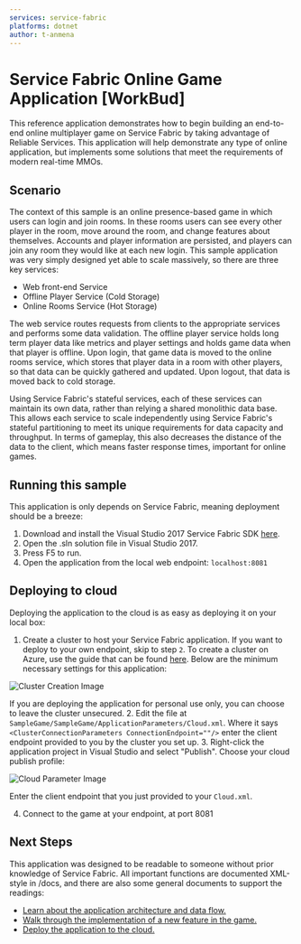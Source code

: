 ```yaml
---
services: service-fabric
platforms: dotnet
author: t-anmena
---
```


# Service Fabric Online Game Application [WorkBud]
This reference application demonstrates how to begin building an end-to-end online multiplayer game on Service Fabric by taking advantage of Reliable Services. This application will help demonstrate any type of online application, but implements some solutions that meet the requirements of modern real-time MMOs.

## Scenario
The context of this sample is an online presence-based game in which users can login and join rooms. In these rooms users can see every other player in the room, move around the room, and change features about themselves. Accounts and player information are persisted, and players can join any room they would like at each new login. This sample application was very simply designed yet able to scale massively, so there are three key services:

- Web front-end Service
- Offline Player Service (Cold Storage)
- Online Rooms Service (Hot Storage)

The web service routes requests from clients to the appropriate services and performs some data validation. The offline player service holds long term player data like metrics and player settings and holds game data when that player is offline. Upon login, that game data is moved to the online rooms service, which stores that player data in a room with other players, so that data can be quickly gathered and updated. Upon logout, that data is moved back to cold storage.

Using Service Fabric's stateful services, each of these services can maintain its own data, rather than relying a shared monolithic data base. This allows each service to scale independently using Service Fabric's stateful partitioning to meet its unique requirements for data capacity and throughput. In terms of gameplay, this also decreases the distance of the data to the client, which means faster response times, important for online games.

## Running this sample
This application is only depends on Service Fabric, meaning deployment should be a breeze:

1. Download and install the Visual Studio 2017 Service Fabric SDK [here][1].
2. Open the .sln solution file in Visual Studio 2017.
3. Press F5 to run.
4. Open the application from the local web endpoint: `localhost:8081`

## Deploying to cloud
Deploying the application to the cloud is as easy as deploying it on your local box:

1. Create a cluster to host your Service Fabric application. If you want to deploy to your own endpoint, skip to step `2`. To create a cluster on Azure, use the guide that can be found [here][2]. Below are the minimum necessary settings for this application:

![Cluster Creation Image][options1]

If you are deploying the application for personal use only, you can choose to leave the cluster unsecured.
2. Edit the file at `SampleGame/SampleGame/ApplicationParameters/Cloud.xml`. Where it says `<ClusterConnectionParameters ConnectionEndpoint=""/>` enter the client endpoint provided to you by the cluster you set up.
3. Right-click the application project in Visual Studio and select "Publish". Choose your cloud publish profile:

![Cloud Parameter Image][publish]

Enter the client endpoint that you just provided to your `Cloud.xml`.

4. Connect to the game at your endpoint, at port 8081

## Next Steps
This application was designed to be readable to someone without prior knowledge of Service Fabric. All important functions are documented XML-style in /docs, and there are also some general documents to support the readings:
- [Learn about the application architecture and data flow.](../blob/master/docs/architecture.md)
- [Walk through the implementation of a new feature in the game.](../blob/master/docs/newfeature.md)
- [Deploy the application to the cloud.](../blob/master/docs/cloud.md)

[1]: https://docs.microsoft.com/en-us/azure/service-fabric/service-fabric-get-started
[2]: https://docs.microsoft.com/en-us/azure/service-fabric/service-fabric-cluster-creation-via-portal#create-cluster-in-the-azure-portal
[options1]: ../blob/master/docs/media/options1.png
[publish]: ../blob/master/docs/media/publish.png
